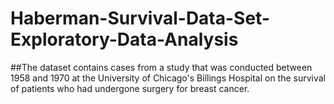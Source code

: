 # Haberman-Survival-Data-Set-Exploratory-Data-Analysis
##The dataset contains cases from a study that was conducted between 1958 and 1970 at the University of Chicago's Billings Hospital on the survival of patients who had undergone surgery for breast cancer.
